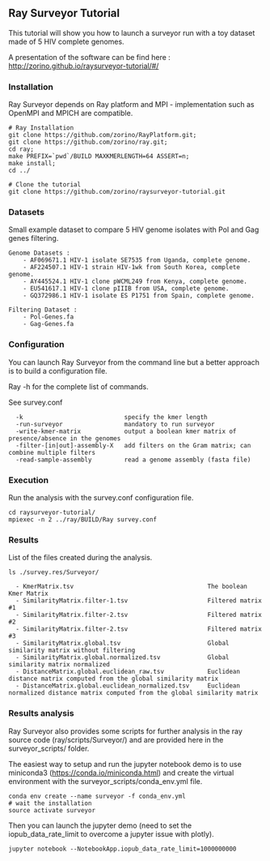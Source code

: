 ## Ray Surveyor Tutorial

This tutorial will show you how to launch a surveyor run with a toy dataset made of 5 HIV complete genomes.

A presentation of the software can be find here : http://zorino.github.io/raysurveyor-tutorial/#/


### Installation

Ray Surveyor depends on Ray platform and MPI - implementation such as OpenMPI and MPICH are compatible.

```
# Ray Installation
git clone https://github.com/zorino/RayPlatform.git;
git clone https://github.com/zorino/ray.git;
cd ray;
make PREFIX=`pwd`/BUILD MAXKMERLENGTH=64 ASSERT=n;
make install;
cd ../

# Clone the tutorial
git clone https://github.com/zorino/raysurveyor-tutorial.git
```


### Datasets

Small example dataset to compare 5 HIV genome isolates with Pol and Gag genes filtering.

```
Genome Datasets :
	- AF069671.1 HIV-1 isolate SE7535 from Uganda, complete genome.
	- AF224507.1 HIV-1 strain HIV-1wk from South Korea, complete genome.
	- AY445524.1 HIV-1 clone pWCML249 from Kenya, complete genome.
	- EU541617.1 HIV-1 clone pIIIB from USA, complete genome.
	- GQ372986.1 HIV-1 isolate ES P1751 from Spain, complete genome.

Filtering Dataset :
	- Pol-Genes.fa
	- Gag-Genes.fa
```

### Configuration

You can launch Ray Surveyor from the command line but a better approach is to build a configuration file.

Ray -h for the complete list of commands.

See survey.conf 

```
  -k                            specify the kmer length
  -run-surveyor                 mandatory to run surveyor
  -write-kmer-matrix            output a boolean kmer matrix of presence/absence in the genomes
  -filter-[in|out]-assembly-X   add filters on the Gram matrix; can combine multiple filters
  -read-sample-assembly         read a genome assembly (fasta file)
```


### Execution

Run the analysis with the survey.conf configuration file.

```
cd raysurveyor-tutorial/
mpiexec -n 2 ../ray/BUILD/Ray survey.conf
```


### Results

List of the files created during the analysis.

```
ls ./survey.res/Surveyor/

  - KmerMatrix.tsv                                     The boolean Kmer Matrix
  - SimilarityMatrix.filter-1.tsv                      Filtered matrix #1
  - SimilarityMatrix.filter-2.tsv                      Filtered matrix #2
  - SimilarityMatrix.filter-2.tsv                      Filtered matrix #3
  - SimilarityMatrix.global.tsv                        Global similarity matrix without filtering
  - SimilarityMatrix.global.normalized.tsv             Global similarity matrix normalized
  - DistanceMatrix.global.euclidean_raw.tsv            Euclidean distance matrix computed from the global similarity matrix
  - DistanceMatrix.global.euclidean_normalized.tsv     Euclidean normalized distance matrix computed from the global similarity matrix
```

### Results analysis

Ray Surveyor also provides some scripts for further analysis in the ray source code (ray/scripts/Surveyor/) and are provided here in the surveyor_scripts/ folder.

The easiest way to setup and run the jupyter notebook demo is to use miniconda3 (https://conda.io/miniconda.html) and create the virtual environment with the surveyor_scripts/conda_env.yml file.

```
conda env create --name surveyor -f conda_env.yml
# wait the installation
source activate surveyor
```

Then you can launch the jupyter demo (need to set the iopub_data_rate_limit to overcome a jupyter issue with plotly).
```
jupyter notebook --NotebookApp.iopub_data_rate_limit=1000000000
```

